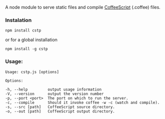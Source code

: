 A node module to serve static files and compile [CoffeeScript](http://www.coffeescript.org) (.coffee) files.

### Instalation

    npm install cstp

or for a global installation

    npm install -g cstp

### Usage:
    Usage: cstp.js [options]

    Options:

    -h, --help         output usage information
    -V, --version      output the version number
    -p, --port <port>  The port on which to run the server.
    -c, --compile      Should it invoke coffee -w -c (watch and compile).
    -s, --src [path]   CoffeeScript source directory.
    -o, --out [path]   CoffeeScript output directory.




